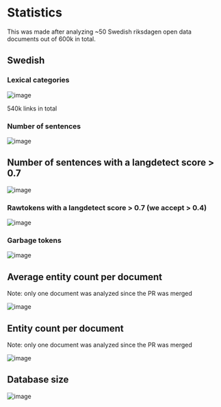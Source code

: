 # Statistics
This was made after analyzing ~50 Swedish riksdagen open data documents out of 600k in total.
## Swedish
### Lexical categories
![image](https://github.com/dpriskorn/riksdagen_sentences/assets/68460690/82b364ec-64bd-43e7-9b5c-fcc5d41553d5)

540k links in total

### Number of sentences
![image](https://github.com/dpriskorn/riksdagen_sentences/assets/68460690/f762093e-656a-4a02-b486-c3e557697367)

## Number of sentences with a langdetect score > 0.7
![image](https://github.com/dpriskorn/riksdagen_sentences/assets/68460690/54d28615-4485-408d-b1b9-7613b74ce175)


### Rawtokens with a langdetect score > 0.7 (we accept > 0.4)
![image](https://github.com/dpriskorn/riksdagen_sentences/assets/68460690/b4b41f36-129c-435b-86f6-621abba34030)

### Garbage tokens 
![image](https://github.com/dpriskorn/riksdagen_sentences/assets/68460690/2eb12bc7-79e4-4b85-8a32-5ba4f24f7e92)

## Average entity count per document 
Note: only one document was analyzed since the PR was merged

![image](https://github.com/dpriskorn/riksdagen_sentences/assets/68460690/1a417aa4-d411-4606-8e04-9535508bca2d)


## Entity count per document 
Note: only one document was analyzed since the PR was merged

![image](https://github.com/dpriskorn/riksdagen_sentences/assets/68460690/9a16d562-1b91-4759-9626-efbc1b3bafee)

## Database size
![image](https://github.com/dpriskorn/riksdagen_sentences/assets/68460690/3f51189d-e39d-4386-ae7f-ef1b8590788a)

